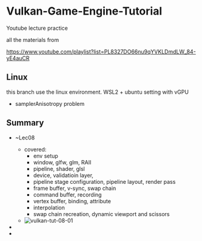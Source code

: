 # Vulkan-Game-Engine-Tutorial
Youtube lecture practice

all the materials from

https://www.youtube.com/playlist?list=PL8327DO66nu9qYVKLDmdLW_84-yE4auCR

## Linux
this branch use the linux environment.
WSL2 + ubuntu setting with vGPU
- samplerAnisotropy problem


## Summary

- ~Lec08
  - covered: 
    - env setup
    - window, glfw, glm, RAII
    - pipeline, shader, glsl
    - device, validatioin layer, 
    - pipeline stage configuration, pipeline layout, render pass
    - frame buffer, v-sync, swap chain
    - command buffer, recording
    - vertex buffer, binding, attribute
    - interpolation
    - swap chain recreation, dynamic viewport and scissors
  - ![vulkan-tut-08-01](https://user-images.githubusercontent.com/49244613/186187638-69e4ce50-3d9a-460d-852f-771461ee400d.gif)

- 
- 
